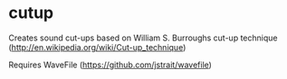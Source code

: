 cutup
=====

Creates sound cut-ups based on William S. Burroughs cut-up technique (http://en.wikipedia.org/wiki/Cut-up_technique)

Requires WaveFile (https://github.com/jstrait/wavefile)